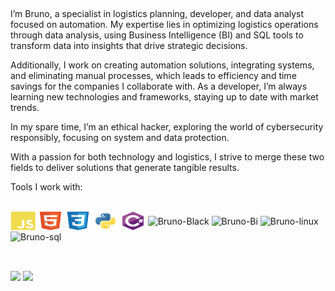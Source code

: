 ## 
I’m Bruno, a specialist in logistics planning, developer, and data analyst focused on automation. My expertise lies in optimizing logistics operations through data analysis, using Business Intelligence (BI) and SQL tools to transform data into insights that drive strategic decisions.

Additionally, I work on creating automation solutions, integrating systems, and eliminating manual processes, which leads to efficiency and time savings for the companies I collaborate with. As a developer, I’m always learning new technologies and frameworks, staying up to date with market trends.

In my spare time, I’m an ethical hacker, exploring the world of cybersecurity responsibly, focusing on system and data protection.

With a passion for both technology and logistics, I strive to merge these two fields to deliver solutions that generate tangible results.

Tools I work with:

<div style="display: inline_block"><br>
  <img align="center" alt="Rafa-Js" height="30" width="40" src="https://raw.githubusercontent.com/devicons/devicon/master/icons/javascript/javascript-plain.svg">
  <img align="center" alt="Rafa-HTML" height="30" width="40" src="https://raw.githubusercontent.com/devicons/devicon/master/icons/html5/html5-original.svg">
  <img align="center" alt="Rafa-CSS" height="30" width="40" src="https://raw.githubusercontent.com/devicons/devicon/master/icons/css3/css3-original.svg">
  <img align="center" alt="Rafa-Python" height="30" width="40" src="https://raw.githubusercontent.com/devicons/devicon/master/icons/python/python-original.svg">
  <img align="center" alt="Rafa-Csharp" height="30" width="40" src="https://raw.githubusercontent.com/devicons/devicon/master/icons/csharp/csharp-original.svg">
  <img align="center" alt='Bruno-Black' height="30" width="40" src="https://avatars.githubusercontent.com/u/6171113?s=200&v=4">
  <img align="center" alt='Bruno-Bi' height="30" width="40" src="https://images.datacamp.com/image/upload/v1714478776/re388xshtgihucfiiavf.png">
  <img align="center" alt='Bruno-linux' height="30" width="40" src="https://upload.wikimedia.org/wikipedia/commons/thumb/3/35/Tux.svg/1200px-Tux.svg.png">
  <img align="center" alt='Bruno-sql' height="30" width="40" src="https://www.kreaweb.be/wp-content/uploads/2023/03/mysql.webp">
</div>
  
  
  <div style="display: inline_block"><br>
  
 
</div>
  
  ##
 
<div> 
 

  <img height="150em" src="https://github-readme-stats.vercel.app/api?username=brunocamargo-prog&show_icons=true&theme=dark#gh-dark-mode-only"/>
  <img height="150em" src="https://github-readme-stats.vercel.app/api/top-langs/?username=brunocamargo-prog&layout=compact&theme=dark#gh-dark-mode-only"/>
  
</div>
